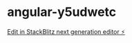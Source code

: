 # angular-y5udwetc

[Edit in StackBlitz next generation editor ⚡️](https://stackblitz.com/~/github.com/SaideepGaunker/angular-y5udwetc)